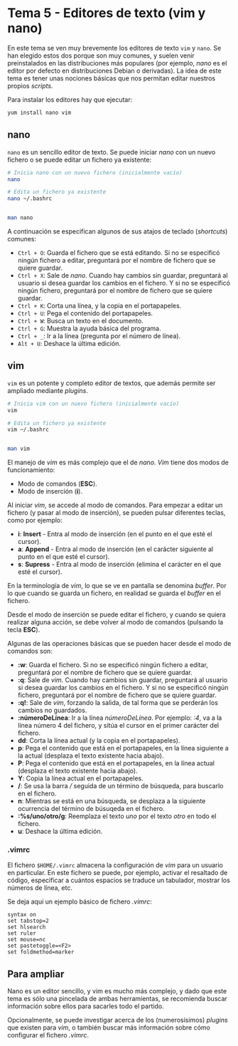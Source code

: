 # Tema 5 - Editores de texto (vim y nano)

En este tema se ven muy brevemente los editores de texto `vim` y `nano`. Se han elegido estos dos porque son muy comunes, y suelen venir preinstalados en las distribuciones más populares (por ejemplo, *nano* es el editor por defecto en distribuciones Debian o derivadas). La idea de este tema es tener unas nociones básicas que nos permitan editar nuestros propios *scripts*.

Para instalar los editores hay que ejecutar:

```bash
yum install nano vim
```

## nano

`nano` es un sencillo editor de texto. Se puede iniciar *nano* con un nuevo fichero o se puede editar un fichero ya existente:

```bash
# Inicia nano con un nuevo fichero (inicialmente vacío)
nano

# Edita un fichero ya existente
nano ~/.bashrc


man nano
```

A continuación se especifican algunos de sus atajos de teclado (*shortcuts*) comunes:

- `Ctrl + O`: Guarda el fichero que se está editando. Si no se especificó ningún fichero a editar, preguntará por el nombre de fichero que se quiere guardar.
- `Ctrl + X`: Sale de *nano*. Cuando hay cambios sin guardar, preguntará al usuario si desea guardar los cambios en el fichero. Y si no se especificó ningún fichero, preguntará por el nombre de fichero que se quiere guardar.
- `Ctrl + K`: Corta una línea, y la copia en el portapapeles.
- `Ctrl + U`: Pega el contenido del portapapeles.
- `Ctrl + W`: Busca un texto en el documento.
- `Ctrl + G`: Muestra la ayuda básica del programa.
- `Ctrl + _`: Ir a la línea (pregunta por el número de línea).
- `Alt + U`: Deshace la última edición.

## vim

`vim` es un potente y completo editor de textos, que además permite ser ampliado mediante *plugins*. 

```bash
# Inicia vim con un nuevo fichero (inicialmente vacío)
vim

# Edita un fichero ya existente
vim ~/.bashrc


man vim
```

El manejo de *vim* es más complejo que el de *nano*. *Vim* tiene dos modos de funcionamiento:

- Modo de comandos (**ESC**).
- Modo de inserción (**i**).

Al iniciar *vim*, se accede al modo de comandos. Para empezar a editar un fichero (y pasar al modo de inserción), se pueden pulsar diferentes teclas, como por ejemplo:

- **i**: **Insert** - Entra al modo de inserción (en el punto en el que esté el cursor).
- **a**: **Append** - Entra al modo de inserción (en el carácter siguiente al punto en el que esté el cursor).
- **s**: **Supress** - Entra al modo de inserción (elimina el carácter en el que esté el cursor).

En la terminología de *vim*, lo que se ve en pantalla se denomina *buffer*. Por lo que cuando se guarda un fichero, en realidad se guarda el *buffer* en el fichero.

Desde el modo de inserción se puede editar el fichero, y cuando se quiera realizar alguna acción, se debe volver al modo de comandos (pulsando la tecla **ESC**).

Algunas de las operaciones básicas que se pueden hacer desde el modo de comandos son:

- **:w**: Guarda el fichero. Si no se especificó ningún fichero a editar, preguntará por el nombre de fichero que se quiere guardar.
- **:q**: Sale de *vim*. Cuando hay cambios sin guardar, preguntará al usuario si desea guardar los cambios en el fichero. Y si no se especificó ningún fichero, preguntará por el nombre de fichero que se quiere guardar.
- **:q!**: Sale de *vim*, forzando la salida, de tal forma que se perderán los cambios no guardados.
- **:númeroDeLínea**: Ir a la línea *númeroDeLínea*. Por ejemplo: *:4*, va a la línea número 4 del fichero, y sitúa el cursor en el primer carácter del fichero.
- **dd**: Corta la línea actual (y la copia en el portapapeles).
- **p**: Pega el contenido que está en el portapapeles, en la línea siguiente a la actual (desplaza el texto existente hacia abajo).
- **P**: Pega el contenido que está en el portapapeles, en la línea actual (desplaza el texto existente hacia abajo).
- **Y**: Copia la línea actual en el portapapeles.
- **/**: Se usa la barra */* seguida de un término de búsqueda, para buscarlo en el fichero.
- **n**: Mientras se está en una búsqueda, se desplaza a la siguiente ocurrencia del término de búsuqeda en el fichero.
- **:%s/uno/otro/g**: Reemplaza el texto *uno* por el texto *otro* en todo el fichero.
- **u**: Deshace la última edición.

### .vimrc

El fichero `$HOME/.vimrc` almacena la configuración de *vim* para un usuario en particular. En este fichero se puede, por ejemplo, activar el resaltado de código, especificar a cuántos espacios se traduce un tabulador, mostrar los números de línea, etc.

Se deja aquí un ejemplo básico de fichero *.vimrc*:

```text
syntax on
set tabstop=2
set hlsearch
set ruler
set mouse=nc
set pastetoggle=<F2>
set foldmethod=marker
```

## Para ampliar

Nano es un editor sencillo, y vim es mucho más complejo, y dado que este tema es sólo una pincelada de ambas herramientas, se recomienda buscar información sobre ellos para sacarles todo el partido.

Opcionalmente, se puede investigar acerca de los (numerosísimos) *plugins* que existen para *vim*, o también buscar más información sobre cómo configurar el fichero *.vimrc*.
